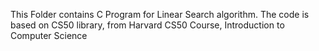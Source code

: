 This Folder contains C Program for Linear Search algorithm.
The code is based on CS50 library, from Harvard CS50 Course, Introduction to Computer Science